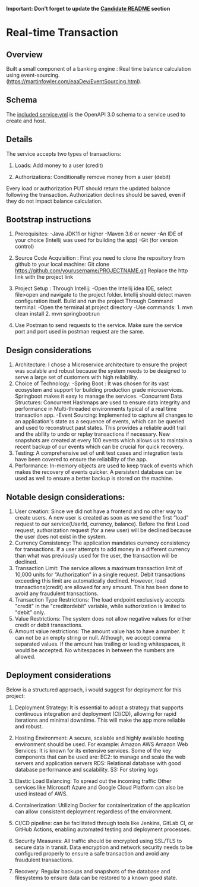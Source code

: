 **Important: Don't forget to update the [Candidate README](#candidate-readme) section**

Real-time Transaction
===============================
## Overview
Built a small component of a banking engine : Real time balance calculation using event-sourcing.
(https://martinfowler.com/eaaDev/EventSourcing.html).

## Schema
The [included service.yml](service.yml) is the OpenAPI 3.0 schema to a service used to create and host. 

## Details
The service accepts two types of transactions:
1) Loads: Add money to a user (credit)

2) Authorizations: Conditionally remove money from a user (debit)

Every load or authorization PUT should return the updated balance following the transaction. Authorization declines should be saved, even if they do not impact balance calculation.




## Bootstrap instructions
1. Prerequisites:
    -Java JDK11 or higher
    -Maven 3.6 or newer
    -An IDE of your choice (Intellij was used for building the app)
    -Git (for version control)

2. Source Code Acquisition : First you need to clone the repository from github to your local machine:
    Git clone https://github.com/yourusername/PROJECTNAME.git 
    Replace the http link with the project link
   
3. Project Setup :
      Through Intellij:
          -Open the Intellij idea IDE, select file>open and navigate to the project folder. Intellij should detect maven configuration itself. Build and run the project
      Through Command terminal:
          -Open the terminal at project directory
          -Use commands:
            1. mvn clean install
            2. mvn springboot:run

4. Use Postman to send requests to the service. Make sure the service port and port used in postman request are the same.

## Design considerations
1. Architecture: I chose a Microservice architecture to ensure the project was scalable and robust because the system needs to be designed to serve a large set of customers with high reliability.
2. Choice of Technology:
    -Spring Boot : It was chosen for its vast ecosystem and support for building production grade microservices. Springboot makes it easy to manage the services.
    -Concurrent Data Structures: Concurrent Hashmaps are used to ensure data integrity and performance in Multi-threaded environments typical of a real time transaction app.
    -Event Sourcing: Implemented to capture all changes to an application's state as a sequence of events, which can be queried and used to reconstruct past states. This provides a         reliable audit trail and the ability to undo or replay transactions if necessary. New snapshots are created at every 100 events which allows us to maintain a recent backup of our      events which can be crucial for quick recovery. 
3. Testing: A comprehensive set of unit test cases and integration tests have been covered to ensure the reliability of the app.
4. Performance: In-memory objects are used to keep track of events which makes the recovery of events quicker. A persistent database can be used as well to ensure a better backup is stored on the machine.

## Notable design considerations:
1. User creation: Since we did not have a frontend and no other way to create users. A new user is created as soon as we send the first “load” request to our service(UserId, currency,   balance). Before the first Load request, authorization request (for a new user) will be declined because the user does not exist in the system. 
2. Currency Consistency: The application mandates currency consistency for transactions. If a user attempts to add money in a different currency than what was previously used for the    user, the transaction will be declined.
3. Transaction Limit: The service allows a maximum transaction limit of 10,000 units for “Authorization” in a single request. Debit transactions exceeding this limit are automatically   declined. However, load transactions(credit) are allowed for any amount. This has been done to avoid any fraudulent transactions.
4. Transaction Type Restrictions: The load endpoint exclusively accepts "credit" in the "creditordebit" variable, while authorization is limited to "debit” only.
5. Value Restrictions: The system does not allow negative values for either credit or debit transactions.
6. Amount value restrictions: The amount value has to have a number. It can not be an empty string or null. Although, we accept comma separated values. If the amount has trailing or     leading whitespaces, it would be accepted. No whitespaces in between the numbers are allowed.



## Deployment considerations

Below is a structured approach, i would suggest for deployment for this project:
1. Deployment Strategy: It is essential to adopt a strategy that supports continuous integration and deployment (CI/CD), allowing for rapid iterations and minimal downtime. This will   make the app more reliable and robust.
2. Hosting Environment: A secure, scalable and highly available hosting environment should be used. For example: Amazon AWS
    Amazon Web Services: It is known for its extensive services. Some of the key components that can be used are:
      EC2: to manage and scale the web servers and application servers
      RDS: Relational database with good database performance and scalability.
      S3: For storing logs
3. Elastic Load Balancing: To spread out the incoming traffic
    Other services like Microsoft Azure and Google Cloud Platform can also be used instead of AWS.
   
4. Containerization: Utilizing Docker for containerization of the application can allow consistent deployment regardless of the environment. 
5. CI/CD pipeline: can be facilitated through tools like Jenkins, GitLab CI, or GitHub Actions, enabling automated testing and deployment processes. 
6. Security Measures: All traffic should be encrypted using SSL/TLS to secure data in transit. Data encryption and network security needs to be configured properly to ensure a safe       transaction and avoid any fraudulent transactions.
7. Recovery: Regular backups and snapshots of the database and filesystems to ensure data can be restored to a known good state. 

